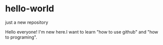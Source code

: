 # hello-world
just a new repository

Hello everyone! I'm new here.I want to learn "how to use github" and "how to programing".
